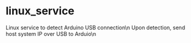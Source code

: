 # linux_service
Linux service to detect Arduino USB connection\n
Upon detection, send host system IP over USB to Arduio\n
